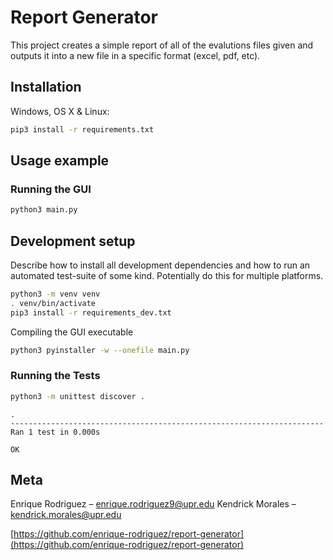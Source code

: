 # Report Generator
This project creates a simple report of all of the evalutions files given and outputs it into a new file in a specific format (excel, pdf, etc).


## Installation

Windows, OS X & Linux:

```sh
pip3 install -r requirements.txt
```


## Usage example

### Running the GUI
```sh
python3 main.py
```

## Development setup

Describe how to install all development dependencies and how to run an automated test-suite of some kind. Potentially do this for multiple platforms.

```sh
python3 -m venv venv
. venv/bin/activate
pip3 install -r requirements_dev.txt
```

Compiling the GUI executable

```sh
python3 pyinstaller -w --onefile main.py
```

### Running the Tests

```sh
python3 -m unittest discover .
```

```
.
----------------------------------------------------------------------
Ran 1 test in 0.000s

OK
```

## Meta

Enrique Rodriguez – enrique.rodriguez9@upr.edu
Kendrick Morales – kendrick.morales@upr.edu

[https://github.com/enrique-rodriguez/report-generator](https://github.com/enrique-rodriguez/report-generator)
